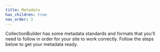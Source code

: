 ```yaml
---
title: Metadata
has_children: true
nav_order: 3
---
```


CollectionBuilder has some metadata standards and formats that you'll need to follow in order for your site to work correctly. 
Follow the steps below to get your metadata ready.
